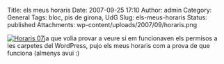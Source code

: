 Title: els meus horaris
Date: 2007-09-25 17:10
Author: admin
Category: General
Tags: bloc, pis de girona, UdG
Slug: els-meus-horaris
Status: published
Attachments: wp-content/uploads/2007/09/horaris.png

<a href="http://gil.badall.net/?attachment_id=194" rel="attachment wp-att-194" title="Horaris 07"><img src="./wp-content/uploads/2007/09/horaris.thumbnail.png" data-align="right" alt="Horaris 07" /></a>ja que volia provar a veure si em funcionaven els permisos a les carpetes del WordPress, pujo els meus horaris com a prova de que funciona (almenys avui :)
